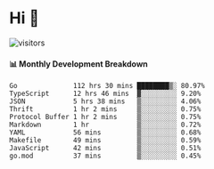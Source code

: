 # Hi 👋
 
![visitors](https://visitor-badge.glitch.me/badge?page_id=sorcererxw.sorcererx)

#### 📊 Monthly Development Breakdown

<!--START_SECTION:waka-->
```text
Go              112 hrs 30 mins ████████▒░ 80.97%
TypeScript      12 hrs 46 mins  ▓░░░░░░░░░ 9.20%
JSON            5 hrs 38 mins   ▒░░░░░░░░░ 4.06%
Thrift          1 hr 2 mins     ▒░░░░░░░░░ 0.75%
Protocol Buffer 1 hr 2 mins     ▒░░░░░░░░░ 0.75%
Markdown        1 hr            ▒░░░░░░░░░ 0.72%
YAML            56 mins         ▒░░░░░░░░░ 0.68%
Makefile        49 mins         ▒░░░░░░░░░ 0.59%
JavaScript      42 mins         ▒░░░░░░░░░ 0.51%
go.mod          37 mins         ▒░░░░░░░░░ 0.45%
```
<!--END_SECTION:waka-->
